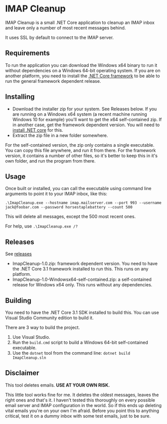 ﻿# IMAP Cleanup

IMAP Cleanup is a small .NET Core application to cleanup an IMAP inbox and leave only a number of most recent messages behind. 

It uses SSL by default to connect to the IMAP server. 

## Requirements

To run the application you can download the Windows x64 binary to run it without dependencies on a Windows 64-bit operating system.
If you are on another platform, you need to install the [.NET Core framework](https://dotnet.microsoft.com/download) to be able to run the general framework dependent release.

## Installing

- Download the installer zip for your system. See Releases below. If you are running on a Windows x64 system (a recent machine running Windows 10 for example) you'll want to get the x64 self-contained zip. If in another case, get the framework dependent version. You will need to [install .NET core](https://dotnet.microsoft.com/download) for this.
- Extract the zip file in a new folder somewhere.

For the self-contained version, the zip only contains a single executable. You can copy this file anywhere, and run it from there.
For the framework version, it contains a number of other files, so it's better to keep this in it's own folder, and run the program from there.

## Usage

Once built or installed, you can call the executable using command line arguments to point it to your IMAP inbox, like this:

	.\ImapCleanup.exe --hostname imap.mailserver.com --port 993 --username jack@foobar.com --password horsestaplebattery --count 500

This will delete all messages, except the 500 most recent ones.

For help, use `.\ImapCleanup.exe /?`

## Releases

See [releases](https://github.com/n3wjack/ImapCleanup/releases)

- ImapCleanup-1.0.zip: framework dependent version. You need to have the .NET Core 3.1 framework installed to run this. This runs on any platform.
- ImapCleanup-1.0-Windowsx64-self-contained.zip: a self-contained release for Windows x64 only. This runs without any dependencies.

## Building

You need to have the .NET Core 3.1 SDK installed to build this. You can use Visual Studio Community edition to build it.

There are 3 way to build the project.

1. Use Visual Studio.
2. Run the `build.cmd` script to build a Windows 64-bit self-contained executable.
3. Use the `dotnet` tool from the command line: `dotnet build ImapCleanup.sln`

## Disclaimer

This tool deletes emails. **USE AT YOUR OWN RISK.**

This little tool works fine for me. It deletes the oldest messages, leaves the right ones and that's it.
I haven't tested this thoroughly on every possible email server and IMAP configuration in the world. So if this ends up deleting vital emails you're on your own I'm afraid.
Before you point this to anything critical, test it on a dummy inbox with some test emails, just to be sure. 

